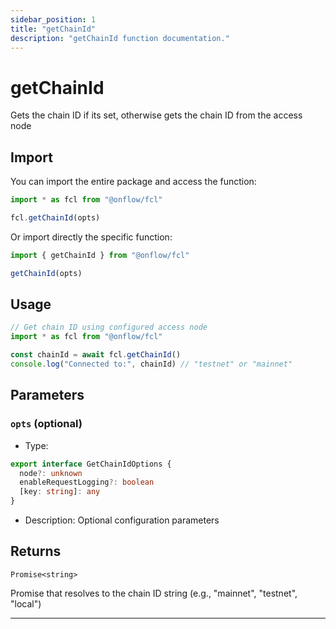 ```yaml
---
sidebar_position: 1
title: "getChainId"
description: "getChainId function documentation."
---
```


<!-- THIS DOCUMENT IS AUTO-GENERATED FROM [onflow/fcl/src/fcl.ts](https://github.com/onflow/fcl-js/tree/master/packages/fcl/src/fcl.ts). DO NOT EDIT MANUALLY -->

# getChainId

Gets the chain ID if its set, otherwise gets the chain ID from the access node

## Import

You can import the entire package and access the function:

```typescript
import * as fcl from "@onflow/fcl"

fcl.getChainId(opts)
```

Or import directly the specific function:

```typescript
import { getChainId } from "@onflow/fcl"

getChainId(opts)
```

## Usage

```typescript
// Get chain ID using configured access node
import * as fcl from "@onflow/fcl"

const chainId = await fcl.getChainId()
console.log("Connected to:", chainId) // "testnet" or "mainnet"
```

## Parameters

### `opts` (optional)


- Type: 
```typescript
export interface GetChainIdOptions {
  node?: unknown
  enableRequestLogging?: boolean
  [key: string]: any
}
```
- Description: Optional configuration parameters


## Returns

`Promise<string>`


Promise that resolves to the chain ID string (e.g., "mainnet", "testnet", "local")

---